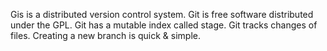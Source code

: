 Gis is a distributed version control system.
Git is free software distributed under the GPL.
Git has a mutable index called stage.
Git tracks changes of files.
Creating a new branch is quick & simple.
